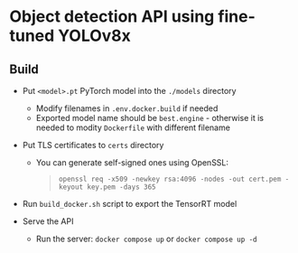 # Object detection API using fine-tuned YOLOv8x

## Build
* Put `<model>.pt` PyTorch model into the `./models` directory
    * Modify filenames in `.env.docker.build` if needed
    * Exported model name should be `best.engine` - otherwise it is needed to modity `Dockerfile` with different filename

* Put TLS certificates to `certs` directory
    * You can generate self-signed ones using OpenSSL:
        > `openssl req -x509 -newkey rsa:4096 -nodes -out cert.pem -keyout key.pem -days 365`

* Run `build_docker.sh` script to export the TensorRT model
* Serve the API
    * Run the server: `docker compose up` or `docker compose up -d`